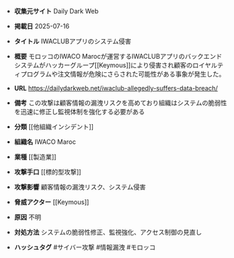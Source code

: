 - **収集元サイト**
Daily Dark Web

- **掲載日**
2025-07-16

- **タイトル**
IWACLUBアプリのシステム侵害

- **概要**
モロッコのIWACO Marocが運営するIWACLUBアプリのバックエンドシステムがハッカーグループ[[Keymous]]により侵害され顧客のロイヤルティプログラムや注文情報が危険にさらされた可能性がある事象が発生した。

- **URL**
https://dailydarkweb.net/iwaclub-allegedly-suffers-data-breach/

- **備考**
この攻撃は顧客情報の漏洩リスクを高めており組織はシステムの脆弱性を迅速に修正し監視体制を強化する必要がある

- **分類**
[[他組織インシデント]]

- **組織名**
IWACO Maroc

- **業種**
[[製造業]]

- **攻撃手口**
[[標的型攻撃]]

- **攻撃影響**
顧客情報の漏洩リスク、システム侵害

- **脅威アクター**
[[Keymous]]

- **原因**
不明

- **対処方法**
システムの脆弱性修正、監視強化、アクセス制御の見直し

- **ハッシュタグ**
#サイバー攻撃 #情報漏洩 #モロッコ
